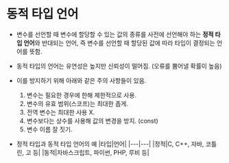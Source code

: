 # 동적 타입 언어

- 변수를 선언할 때 변수에 할당할 수 있는 값의 종류를 사전에 선언해야 하는 **정적 타입 언어**와 반대되는 언어, 즉 변수를 선언할 때 할당된 값에 따라 타입이 결정되는 언어를 뜻함.
- 동적 타입의 언어는 유연성은 높지만 신뢰성이 떨어짐. (오류를 뿜어낼 확률이 높음)
- 이를 방지하기 위해 아래와 같은 주의 사항들이 있음.

  1. 변수는 필요한 경우에 한해 제한적으로 사용.
  2. 변수의 유효 범위(스코프)는 최대한 좁게.
  3. 전역 변수는 최대한 사용 X.
  4. 변수보다는 상수를 사용해 값의 변경을 방지. (const)
  5. 변수 이름 잘 짓기.

- 정적 타입과 동적 타입 언어의 예
  |타입|언어|
  |---|---|
  |정적|C, C++, 자바, 코틀린, 고 등|
  |동적|자바스크립트, 파이썬, PHP, 루비 등|
